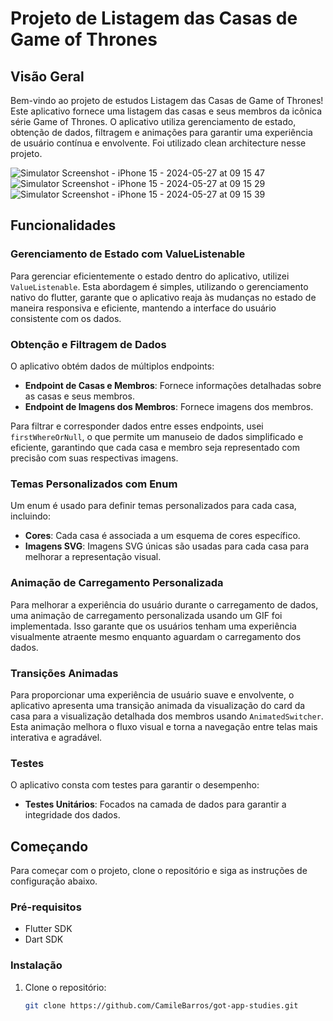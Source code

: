 # Projeto de Listagem das Casas de Game of Thrones

## Visão Geral
Bem-vindo ao projeto de estudos Listagem das Casas de Game of Thrones! Este aplicativo fornece uma listagem das casas e seus membros da icônica série Game of Thrones. O aplicativo utiliza gerenciamento de estado, obtenção de dados, filtragem e animações para garantir uma experiência de usuário contínua e envolvente. Foi utilizado clean architecture nesse projeto.

![Simulator Screenshot - iPhone 15 - 2024-05-27 at 09 15 47](https://github.com/CamileBarros/got-app-studies/assets/103670262/810150b3-402c-4d56-859d-ffc2411f7c2b) ![Simulator Screenshot - iPhone 15 - 2024-05-27 at 09 15 29](https://github.com/CamileBarros/got-app-studies/assets/103670262/8ad69b50-a67b-413a-845d-065c7344b15e) ![Simulator Screenshot - iPhone 15 - 2024-05-27 at 09 15 39](https://github.com/CamileBarros/got-app-studies/assets/103670262/a39f0d5d-9f2e-44bb-9074-de9c2fc8d17e)


## Funcionalidades

### Gerenciamento de Estado com ValueListenable
Para gerenciar eficientemente o estado dentro do aplicativo, utilizei `ValueListenable`. Esta abordagem é simples, utilizando o gerenciamento nativo do flutter, garante que o aplicativo reaja às mudanças no estado de maneira responsiva e eficiente, mantendo a interface do usuário consistente com os dados.

### Obtenção e Filtragem de Dados
O aplicativo obtém dados de múltiplos endpoints:
- **Endpoint de Casas e Membros**: Fornece informações detalhadas sobre as casas e seus membros.
- **Endpoint de Imagens dos Membros**: Fornece imagens dos membros.

Para filtrar e corresponder dados entre esses endpoints, usei `firstWhereOrNull`, o que permite um manuseio de dados simplificado e eficiente, garantindo que cada casa e membro seja representado com precisão com suas respectivas imagens.

### Temas Personalizados com Enum
Um enum é usado para definir temas personalizados para cada casa, incluindo:
- **Cores**: Cada casa é associada a um esquema de cores específico.
- **Imagens SVG**: Imagens SVG únicas são usadas para cada casa para melhorar a representação visual.

### Animação de Carregamento Personalizada
Para melhorar a experiência do usuário durante o carregamento de dados, uma animação de carregamento personalizada usando um GIF foi implementada. Isso garante que os usuários tenham uma experiência visualmente atraente mesmo enquanto aguardam o carregamento dos dados.

### Transições Animadas
Para proporcionar uma experiência de usuário suave e envolvente, o aplicativo apresenta uma transição animada da visualização do card da casa para a visualização detalhada dos membros usando `AnimatedSwitcher`. Esta animação melhora o fluxo visual e torna a navegação entre telas mais interativa e agradável.

### Testes
O aplicativo consta com testes para garantir o desempenho:
- **Testes Unitários**: Focados na camada de dados para garantir a integridade dos dados.

## Começando
Para começar com o projeto, clone o repositório e siga as instruções de configuração abaixo.

### Pré-requisitos
- Flutter SDK
- Dart SDK

### Instalação
1. Clone o repositório:
   ```sh
   git clone https://github.com/CamileBarros/got-app-studies.git

